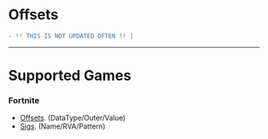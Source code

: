 # Offsets
```diff
- !! THIS IS NOT UPDATED OFTEN !! | 
```

---------------------
# Supported Games

### Fortnite

- [Offsets](https://github.com/ofDataa/fortnite-offsets/blob/main/offsets). (DataType/Outer/Value)
- [Sigs](https://github.com/ofDataa/fortnite-offsets/blob/main/sigs). (Name/RVA/Pattern)


